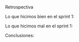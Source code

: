 Retrospectiva

Lo que hicimos bien en el sprint 1:

Lo que hicimos mal en el sprint 1:

Conclusiones:
